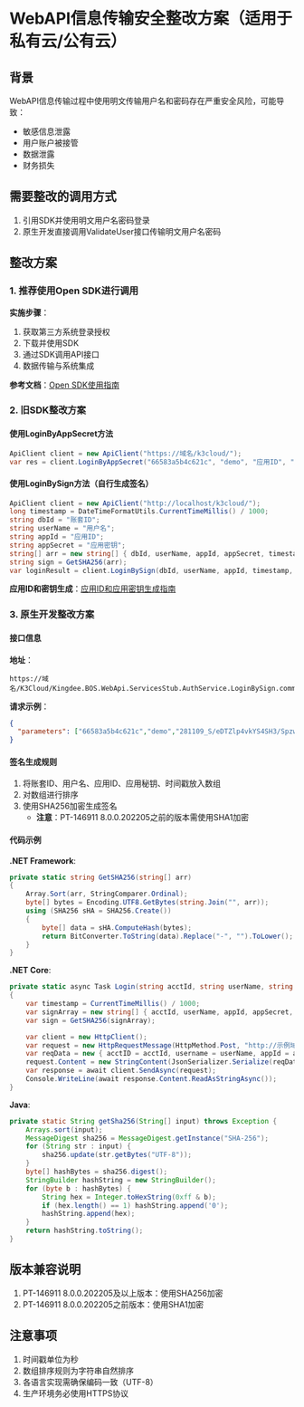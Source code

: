 # WebAPI信息传输安全整改方案（适用于私有云/公有云）

## 背景
WebAPI信息传输过程中使用明文传输用户名和密码存在严重安全风险，可能导致：
- 敏感信息泄露
- 用户账户被接管
- 数据泄露
- 财务损失

## 需要整改的调用方式
1. 引用SDK并使用明文用户名密码登录
2. 原生开发直接调用ValidateUser接口传输明文用户名密码

## 整改方案

### 1. 推荐使用Open SDK进行调用
**实施步骤**：
1. 获取第三方系统登录授权
2. 下载并使用SDK
3. 通过SDK调用API接口
4. 数据传输与系统集成

**参考文档**：[Open SDK使用指南](https://vip.kingdee.com/knowledge/specialDetail/229961573895771136?category=229963554177453824&id=288990899248563456)

### 2. 旧SDK整改方案
#### 使用LoginByAppSecret方法
```csharp
ApiClient client = new ApiClient("https://域名/k3cloud/");
var res = client.LoginByAppSecret("66583a5b4c621c", "demo", "应用ID", "应用密钥", 2052);
```

#### 使用LoginBySign方法（自行生成签名）
```csharp
ApiClient client = new ApiClient("http://localhost/k3cloud/");
long timestamp = DateTimeFormatUtils.CurrentTimeMillis() / 1000;
string dbId = "账套ID";
string userName = "用户名";
string appId = "应用ID";
string appSecret = "应用密钥";
string[] arr = new string[] { dbId, userName, appId, appSecret, timestamp.ToString() };
string sign = GetSHA256(arr);
var loginResult = client.LoginBySign(dbId, userName, appId, timestamp, sign, 2052);
```

**应用ID和密钥生成**：[应用ID和应用密钥生成指南](https://vip.kingdee.com/knowledge/specialDetail/229961573895771136?category=229963554177453824&id=298030366575393024&productLineId=1&lang=zh-CN)

### 3. 原生开发整改方案
#### 接口信息
**地址**：
```
https://域名/K3Cloud/Kingdee.BOS.WebApi.ServicesStub.AuthService.LoginBySign.common.kdsvc
```

**请求示例**：
```json
{
  "parameters": ["66583a5b4c621c","demo","281109_S/eDTZlp4vkYS4SH3/SpzwSq7LwUwOrp","1723791948","14f5b104d7ffb62ded105cf6cf574537a2e61483c3002644e3da173a61518cc4",2052]
}
```

#### 签名生成规则
1. 将账套ID、用户名、应用ID、应用秘钥、时间戳放入数组
2. 对数组进行排序
3. 使用SHA256加密生成签名
   - **注意**：PT-146911 8.0.0.202205之前的版本需使用SHA1加密

#### 代码示例
**.NET Framework**:
```csharp
private static string GetSHA256(string[] arr)
{
    Array.Sort(arr, StringComparer.Ordinal);
    byte[] bytes = Encoding.UTF8.GetBytes(string.Join("", arr));
    using (SHA256 sHA = SHA256.Create())
    {
        byte[] data = sHA.ComputeHash(bytes);
        return BitConverter.ToString(data).Replace("-", "").ToLower();
    }
}
```

**.NET Core**:
```csharp
private static async Task Login(string acctId, string userName, string appId, string appSecret, int lcid = 2052)
{
    var timestamp = CurrentTimeMillis() / 1000;
    var signArray = new string[] { acctId, userName, appId, appSecret, timestamp.ToString() };
    var sign = GetSHA256(signArray);

    var client = new HttpClient();
    var request = new HttpRequestMessage(HttpMethod.Post, "http://示例域名/k3cloud/Kingdee.BOS.WebApi.ServicesStub.AuthService.LoginBySign.common.kdsvc");
    var reqData = new { acctID = acctId, username = userName, appId = appId, timestamp = timestamp, sign = sign, lcid = lcid };
    request.Content = new StringContent(JsonSerializer.Serialize(reqData), null, "application/json");
    var response = await client.SendAsync(request);
    Console.WriteLine(await response.Content.ReadAsStringAsync());
}
```

**Java**:
```java
private static String getSha256(String[] input) throws Exception {
    Arrays.sort(input);
    MessageDigest sha256 = MessageDigest.getInstance("SHA-256");
    for (String str : input) {
        sha256.update(str.getBytes("UTF-8"));
    }
    byte[] hashBytes = sha256.digest();
    StringBuilder hashString = new StringBuilder();
    for (byte b : hashBytes) {
        String hex = Integer.toHexString(0xff & b);
        if (hex.length() == 1) hashString.append('0');
        hashString.append(hex);
    }
    return hashString.toString();
}
```

## 版本兼容说明
1. PT-146911 8.0.0.202205及以上版本：使用SHA256加密
2. PT-146911 8.0.0.202205之前版本：使用SHA1加密

## 注意事项
1. 时间戳单位为秒
2. 数组排序规则为字符串自然排序
3. 各语言实现需确保编码一致（UTF-8）
4. 生产环境务必使用HTTPS协议